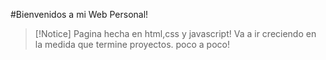 #Bienvenidos a mi Web Personal!

>[!Notice]
Pagina hecha en html,css y javascript! Va a ir creciendo en la medida que termine proyectos. poco a poco!